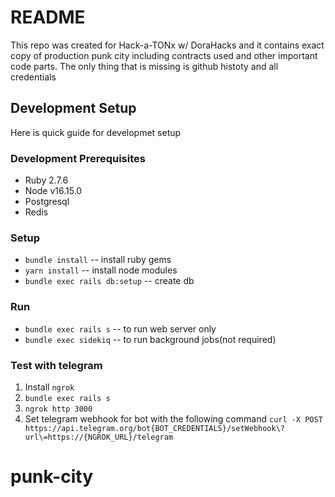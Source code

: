 # README

This repo was created for Hack-a-TONx w/ DoraHacks and it contains exact copy of production punk city including contracts used and other important code parts. The only thing that is missing is github histoty and all credentials

## Development Setup
Here is quick guide for developmet setup

### Development Prerequisites 
* Ruby 2.7.6
* Node v16.15.0
* Postgresql
* Redis


### Setup
* `bundle install` -- install ruby gems
* `yarn install` -- install node modules
* `bundle exec rails db:setup` -- create db

### Run
* `bundle exec rails s` -- to run web server only
* `bundle exec sidekiq` -- to run background jobs(not required)

### Test with telegram
1. Install `ngrok`
2. `bundle exec rails s`
3. `ngrok http 3000`
4. Set telegram webhook for bot with the following command
`curl -X POST https://api.telegram.org/bot{BOT_CREDENTIALS}/setWebhook\?url\=https://{NGROK_URL}/telegram`
# punk-city
